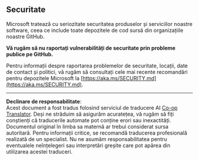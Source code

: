 <!--
CO_OP_TRANSLATOR_METADATA:
{
  "original_hash": "7229f7490ea61a04330b79651ac4d37e",
  "translation_date": "2025-09-30T06:40:48+00:00",
  "source_file": "SECURITY.md",
  "language_code": "ro"
}
-->
<!-- BEGIN MICROSOFT SECURITY.MD V1.0.0 BLOCK -->

## Securitate

Microsoft tratează cu seriozitate securitatea produselor și serviciilor noastre software, ceea ce
include toate depozitele de cod sursă din organizațiile noastre GitHub.

**Vă rugăm să nu raportați vulnerabilități de securitate prin probleme publice pe GitHub.**

Pentru informații despre raportarea problemelor de securitate, locații, date de contact și politici,
vă rugăm să consultați cele mai recente recomandări pentru depozitele Microsoft la
[https://aka.ms/SECURITY.md](https://aka.ms/SECURITY.md).

<!-- END MICROSOFT SECURITY.MD BLOCK -->

---

**Declinare de responsabilitate**:  
Acest document a fost tradus folosind serviciul de traducere AI [Co-op Translator](https://github.com/Azure/co-op-translator). Deși ne străduim să asigurăm acuratețea, vă rugăm să fiți conștienți că traducerile automate pot conține erori sau inexactități. Documentul original în limba sa maternă ar trebui considerat sursa autoritară. Pentru informații critice, se recomandă traducerea profesională realizată de un specialist. Nu ne asumăm responsabilitatea pentru eventualele neînțelegeri sau interpretări greșite care pot apărea din utilizarea acestei traduceri.